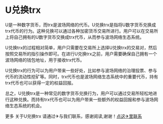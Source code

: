 # U兑换trx

U是一种数字货币，而trx是波场网络的代币。U兑换trx是指将U数字货币兑换成trx代币的行为。这种兑换可以通过各种加密货币交易所进行。用户可以在交易所上将自己拥有的U数字货币交换成trx代币，从而参与波场网络生态系统。

U兑换trx的过程相对简单，用户只需要在交易所上选择U兑换trx的交易对，然后按照交易所的指引操作即可。在进行U兑换trx之前，用户需要确保自己拥有一个波场网络的钱包地址，用于接收trx代币。

U兑换trx的行为可以为用户带来一些好处，比如参与波场网络的治理投票、参与代币的流动性挖矿等。同时，trx代币也是波场网络生态系统中的重要代币，持有trx代币也可以获得一定的权益回报。

总之，U兑换trx是一种常见的数字货币兑换行为，用户可以通过交易所轻松地进行这种兑换。而持有trx代币也可以为用户带来一些额外的权益回报和参与波场网络生态系统的机会。

更多 关于U兑换trx 请通过✈与我们联系，感谢阅读,谢谢！[点这✈里联系](https://ss.k02.cc)
